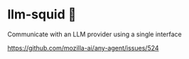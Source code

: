 # llm-squid 🦑
Communicate with an LLM provider using a single interface


https://github.com/mozilla-ai/any-agent/issues/524
